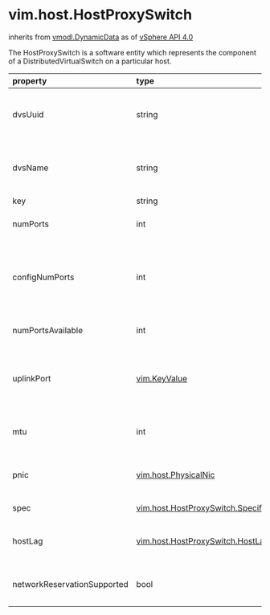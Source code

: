 vim.host.HostProxySwitch
========================
inherits from [vmodl.DynamicData](docs/vmodl.DynamicData.md)
as of [vSphere API 4.0](vim.version.md#vim.version.version5)


The HostProxySwitch is a software entity which represents the component    of a DistributedVirtualSwitch on a particular host.

| property | type | optional | priv | desc |
|:---------|:-----|:---------|:-----|:-----|
| dvsUuid | string | None | None | The uuid of the DistributedVirtualSwitch that the HostProxySwitch    is a part of. |
| dvsName | string | None | None | The name of the DistributedVirtualSwitch that the HostProxySwitch  is part of. |
| key | string | None | None | The proxy switch key. |
| numPorts | int | None | None | The number of ports that this switch currently has. |
| configNumPorts | int | true | None | The configured number of ports that this switch has.  If configured number of ports is changed,  a host reboot is required for the new value to take effect. |
| numPortsAvailable | int | None | None | The number of ports that are available on this virtual switch. |
| uplinkPort | [vim.KeyValue](vim.KeyValue.md "vim.KeyValue") | true | None | The list of ports that can be potentially used by physical nics.   This property contains the keys and names of such ports. |
| mtu | int | true | None | The maximum transmission unit (MTU) associated with this switch   in bytes. |
| pnic | [vim.host.PhysicalNic](vim.host.PhysicalNic.md "vim.host.PhysicalNic") | true | None | The set of physical network adapters associated with this switch. |
| spec | [vim.host.HostProxySwitch.Specification](vim.host.HostProxySwitch.Specification.md "vim.host.HostProxySwitch.Specification") | None | None | The specification of the switch. |
| hostLag | [vim.host.HostProxySwitch.HostLagConfig](vim.host.HostProxySwitch.HostLagConfig.md "vim.host.HostProxySwitch.HostLagConfig") | true | None | The Link Aggregation Control Protocol group and   Uplink ports in the group. |
| networkReservationSupported | bool | true | None | Indicates whether network reservation is supported on this switch |


